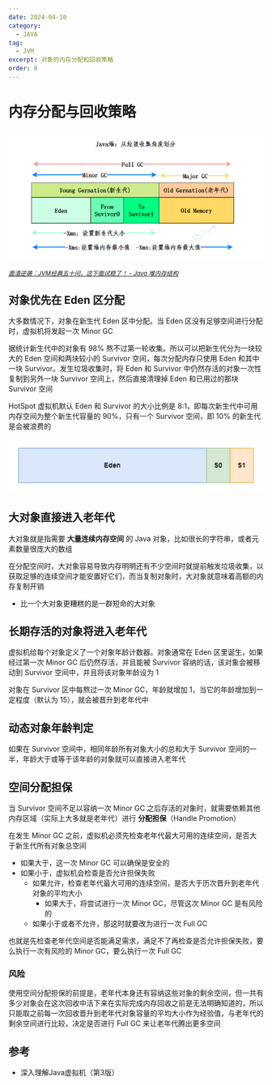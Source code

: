 ```yaml
---
date: 2024-04-10
category:
  - JAVA
tag:
  - JVM
excerpt: 对象的内存分配和回收策略
order: 8
---
```


# 内存分配与回收策略

![](./md.assets/heap.png)

<small>*[面渣逆袭：JVM经典五十问，这下面试稳了！ - Java 堆内存结构](https://mp.weixin.qq.com/s/XYsEJyIo46jXhHE1sOR_0Q)*</small>

## 对象优先在 Eden 区分配

大多数情况下，对象在新生代 Eden 区中分配。当 Eden 区没有足够空间进行分配时，虚拟机将发起一次 Minor GC

据统计新生代中的对象有 98% 熬不过第一轮收集。所以可以把新生代分为一块较大的 Eden 空间和两块较小的 Survivor 空间，每次分配内存只使用 Eden 和其中一块 Survivor。发生垃圾收集时，将 Eden 和 Survivor 中仍然存活的对象一次性复制到另外一块 Survivor 空间上，然后直接清理掉 Eden 和已用过的那块 Survivor 空间

HotSpot 虚拟机默认 Eden 和 Survivor 的大小比例是 8∶1，即每次新生代中可用内存空间为整个新生代容量的 90%，只有一个 Survivor 空间，即 10% 的新生代是会被浪费的

![](./md.assets/young.png)

## 大对象直接进入老年代

大对象就是指需要 **大量连续内存空间** 的 Java 对象，比如很长的字符串，或者元素数量很庞大的数组

在分配空间时，大对象容易导致内存明明还有不少空间时就提前触发垃圾收集，以获取足够的连续空间才能安置好它们，而当复制对象时，大对象就意味着高额的内存复制开销

- 比一个大对象更糟糕的是一群短命的大对象

## 长期存活的对象将进入老年代

虚拟机给每个对象定义了一个对象年龄计数器。对象通常在 Eden 区里诞生，如果经过第一次 Minor GC 后仍然存活，并且能被 Survivor 容纳的话，该对象会被移动到 Survivor 空间中，并且将该对象年龄设为 1

对象在 Survivor 区中每熬过一次 Minor GC，年龄就增加 1，当它的年龄增加到一定程度（默认为 15），就会被晋升到老年代中

## 动态对象年龄判定

如果在 Survivor 空间中，相同年龄所有对象大小的总和大于 Survivor 空间的一半，年龄大于或等于该年龄的对象就可以直接进入老年代

## 空间分配担保

当 Survivor 空间不足以容纳一次 Minor GC 之后存活的对象时，就需要依赖其他内存区域（实际上大多就是老年代）进行 **分配担保**（Handle Promotion）

在发生 Minor GC 之前，虚拟机必须先检查老年代最大可用的连续空间，是否大于新生代所有对象总空间

- 如果大于，这一次 Minor GC 可以确保是安全的
- 如果小于，虚拟机会检查是否允许担保失败
  - 如果允许，检查老年代最大可用的连续空间，是否大于历次晋升到老年代对象的平均大小
    - 如果大于，将尝试进行一次 Minor GC，尽管这次 Minor GC 是有风险的
  - 如果小于或者不允许，那这时就要改为进行一次 Full GC

也就是先检查老年代空间是否能满足需求，满足不了再检查是否允许担保失败，要么执行一次有风险的 Minor GC，要么执行一次 Full GC

### 风险

使用空间分配担保的前提是，老年代本身还有容纳这些对象的剩余空间，但一共有多少对象会在这次回收中活下来在实际完成内存回收之前是无法明确知道的，所以只能取之前每一次回收晋升到老年代对象容量的平均大小作为经验值，与老年代的剩余空间进行比较，决定是否进行 Full GC 来让老年代腾出更多空间

## 参考

- 深入理解Java虚拟机（第3版）
